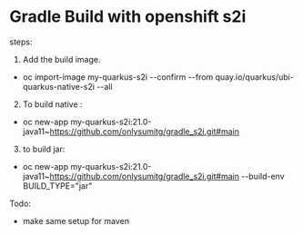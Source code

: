 # Gradle Build with openshift s2i

steps:
 1. Add the build image. 

  -  oc import-image my-quarkus-s2i --confirm --from quay.io/quarkus/ubi-quarkus-native-s2i --all

 2. To build native :
 
   - oc new-app my-quarkus-s2i:21.0-java11~https://github.com/onlysumitg/gradle_s2i.git#main 

 3. to build jar:
   
   -  oc new-app my-quarkus-s2i:21.0-java11~https://github.com/onlysumitg/gradle_s2i.git#main --build-env BUILD_TYPE="jar"


Todo:
- make same setup for maven
